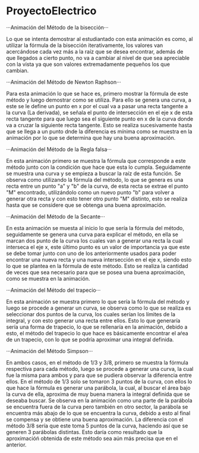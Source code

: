 # ProyectoElectrico

···Animación del Método de la bisección···

Lo que se intenta demostrar al estudiantado con esta animación es como, al utilizar la fórmula de la bisección iterativamente, los valores van acercándose cada vez más a la raíz que se desea encontrar, además de que llegados a cierto punto, no va a cambiar al nivel de que sea apreciable con la vista ya que son valores extremadamente pequeños los que cambian.

···Animación del Método de Newton Raphson···

Para esta animación lo que se hace es, primero mostrar la fórmula de este método y luego demostrar como se utiliza. Para ello se genera una curva, a este se le define un punto en x por el cual va a pasar una recta tangente a la curva (La derivada), se señala el punto de intersección en el eje x de esta recta tangente para que luego sea el siguiente punto en x de la curva donde va a cruzar la siguiente recta tangente. Esto se realiza sucesivamente hasta que se llega a un punto dnde la diferencia es mínima como se muestra en la animación por lo que se determina que hay una buena aproximación.

···Animación del Método de la Regla falsa···

En esta animación primero se muestra la fórmula que corresponde a este método junto con la condición que hace que esta lo cumpla. Seguidamente se muestra una curva y se empieza a buscar la raíz de esta función. Se observa como utilizando la fórmula del método, lo que se genera es una recta entre un punto "a" y "b" de la curva, de esta recta se extrae el punto "M" encontrado, utilizándolo como un nuevo punto "b" para volver a generar otra recta y con esto tener otro punto "M" distinto, esto se realiza hasta que se considere que se obtenga una buena aproximación.

···Animación del Método de la Secante···

En esta animación se muesta al inicio lo que sería la fórmula del método, seguidamente se genera una curva para explicar el método, en ella se marcan dos punto de la curva los cuales van a generar una recta la cual interseca el eje x, este último punto es un valor de importancia ya que este se debe tomar junto con uno de los anteriormente usados para poder encontrar una nueva recta y una nueva intersección en el eje x, siendo esto lo que se plantea en la fórmula de este método. Esto se realiza la cantidad de veces que sea necesario para que se posea una buena aproximación, como se muestra en la animación.

···Animación del Método del trapecio···

En esta animación se muestra primero lo que sería la fórmula del método y luego se procede a generar un curva, se observa como lo que se realiza es seleccionar dos puntos de la curva, los cuales serían los límites de la integral, y con esto generar una recta entre ellos. Esto lo que generaría sería una forma de trapecio, lo que se rellenaría en la animación, debido a esto, el método del trapecio lo que hace es básicamente encontrar el aŕea de un trapecio, con lo que se podría aproximar una integral definida.

···Animación del Método Simpson···

En ambos casos, en el método de 1/3 y 3/8, primero se muestra la fórmula respectiva para cada método, luego se procede a generar una curva, la cual fue la misma para ambos y para que se pudiera observar la diferencia entre ellos. En el método de 1/3 solo se tomaron 3 puntos de la curva, con ellos lo que hace la fórmula es generar una parábola, la cual, al buscar el área bajo la curva de ella, aproxima de muy buena manera la integral definida que se deseaba buscar. Se observa en la animación como una parte de la parábola se encuentra fuera de la curva pero también en otro sector, la parábola se encuentra más abajo de lo que se encuentra la curva, debido a esto al final se compensa y se obtiene una buena aproximación. La diferencia con el método 3/8 sería que este toma 5 puntos de la curva, haciendo así que se generen 3 parábolas distintas. Esto daría como resultado que la aproximacióń obtenida de este método sea aún más precisa que en el anterior.
